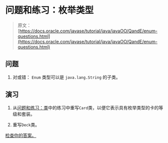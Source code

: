 # 问题和练习：枚举类型

> 原文： [https://docs.oracle.com/javase/tutorial/java/javaOO/QandE/enum-questions.html](https://docs.oracle.com/javase/tutorial/java/javaOO/QandE/enum-questions.html)

## 问题

1.  对或错： `Enum` 类型可以是 `java.lang.String` 的子类。

## 演习

1.  从[问题和练习：类](creating-questions.html)中的练习中重写`Card`类，以便它表示具有枚举类型的卡的等级和套装。

2.  重写`Deck`类。

[检查你的答案。](enum-answers.html)